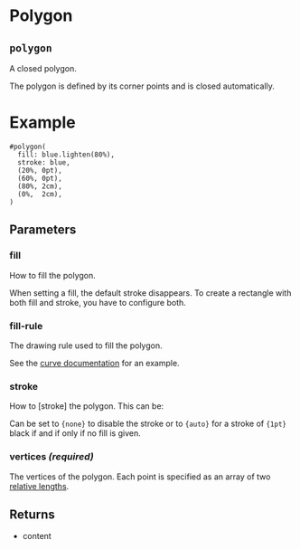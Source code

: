 # Polygon

## `polygon`

A closed polygon.

The polygon is defined by its corner points and is closed automatically.

# Example
```example
#polygon(
  fill: blue.lighten(80%),
  stroke: blue,
  (20%, 0pt),
  (60%, 0pt),
  (80%, 2cm),
  (0%,  2cm),
)
```

## Parameters

### fill 

How to fill the polygon.

When setting a fill, the default stroke disappears. To create a
rectangle with both fill and stroke, you have to configure both.

### fill-rule 

The drawing rule used to fill the polygon.

See the [curve documentation]($curve.fill-rule) for an example.

### stroke 

How to [stroke] the polygon. This can be:

Can be set to  `{none}` to disable the stroke or to `{auto}` for a
stroke of `{1pt}` black if and if only if no fill is given.

### vertices *(required)*

The vertices of the polygon. Each point is specified as an array of two
[relative lengths]($relative).

## Returns

- content

